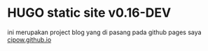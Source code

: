 # HUGO static site v0.16-DEV
ini merupakan project blog yang di pasang pada github pages saya [cipow.github.io](https://cipow.github.io/)

